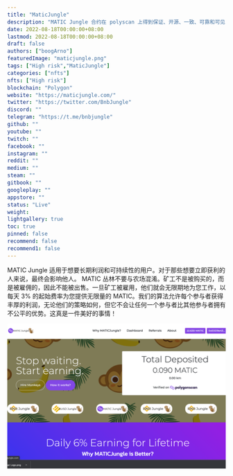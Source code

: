 ```yaml
---
title: "MaticJungle"
description: "MATIC Jungle 合约在 polyscan 上得到保证、开源、一致、可靠和可见"
date: 2022-08-18T00:00:00+08:00
lastmod: 2022-08-18T00:00:00+08:00
draft: false
authors: ["boogArno"]
featuredImage: "maticjungle.png"
tags: ["High risk","MaticJungle"]
categories: ["nfts"]
nfts: ["High risk"]
blockchain: "Polygon"
website: "https://maticjungle.com/"
twitter: "https://twitter.com/BnbJungle"
discord: ""
telegram: "https://t.me/bnbjungle"
github: ""
youtube: ""
twitch: ""
facebook: ""
instagram: ""
reddit: ""
medium: ""
steam: ""
gitbook: ""
googleplay: ""
appstore: ""
status: "Live"
weight: 
lightgallery: true
toc: true
pinned: false
recommend: false
recommend1: false
---
```

MATIC Jungle 适用于想要长期利润和可持续性的用户。对于那些想要立即获利的人来说，最终会影响他人。 MATIC 丛林不要与农场混淆。矿工不是被购买的，而是被雇佣的，因此不能被出售。一旦矿工被雇用，他们就会无限期地为您工作，以每天 3% 的起始费率为您提供无限量的 MATIC。我们的算法允许每个参与者获得丰厚的利润，无论他们的策略如何，但它不会让任何一个参与者比其他参与者拥有不公平的优势。这真是一件美好的事情！

![maticjungle-dapp-high-risk-matic-image1_683d6ae1f29e561237e13dcde1083819](maticjungle-dapp-high-risk-matic-image1_683d6ae1f29e561237e13dcde1083819.png)